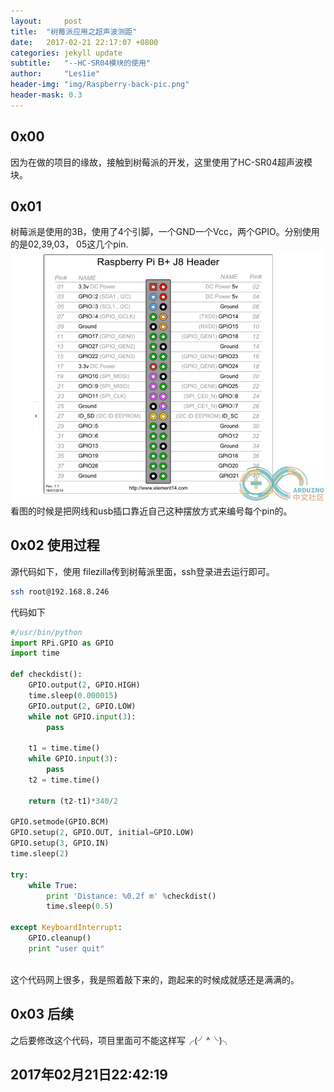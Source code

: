 ```yaml
---
layout:		post
title:	"树莓派应用之超声波测距"
date:	2017-02-21 22:17:07 +0800
categories: jekyll update
subtitle:	"--HC-SR04模块的使用"
author:		"Les1ie"
header-img: "img/Raspberry-back-pic.png"
header-mask: 0.3
---
```

## 0x00
因为在做的项目的缘故，接触到树莓派的开发，这里使用了HC-SR04超声波模块。

## 0x01
树莓派是使用的3B，使用了4个引脚，一个GND一个Vcc，两个GPIO。分别使用的是02,39,03， 05这几个pin. 
![](/img/Raspberry-GPIO.png)
看图的时候是把网线和usb插口靠近自己这种摆放方式来编号每个pin的。

## 0x02 使用过程
源代码如下，使用 filezilla传到树莓派里面，ssh登录进去运行即可。
```bash
ssh root@192.168.8.246
```
代码如下
```python
#/usr/bin/python
import RPi.GPIO as GPIO
import time

def checkdist():
    GPIO.output(2, GPIO.HIGH)
    time.sleep(0.000015)
    GPIO.output(2, GPIO.LOW)
    while not GPIO.input(3):
        pass

    t1 = time.time()
    while GPIO.input(3):
        pass
    t2 = time.time()

    return (t2-t1)*340/2

GPIO.setmode(GPIO.BCM)
GPIO.setup(2, GPIO.OUT, initial=GPIO.LOW)
GPIO.setup(3, GPIO.IN)
time.sleep(2)

try:
    while True:
        print 'Distance: %0.2f m' %checkdist()
        time.sleep(0.5)
        
except KeyboardInterrupt:
    GPIO.cleanup()
    print "user quit"
        
```
这个代码网上很多，我是照着敲下来的，跑起来的时候成就感还是满满的。

## 0x03 后续
之后要修改这个代码，项目里面可不能这样写╭(╯^╰)╮

## 2017年02月21日22:42:19
